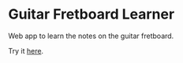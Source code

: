 # Guitar Fretboard Learner

Web app to learn the notes on the guitar fretboard.

Try it [here](https://guitar-fretboard-learner-zeta.vercel.app/). 
